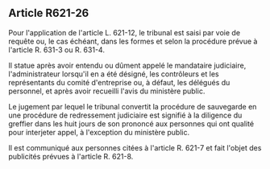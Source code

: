 Article R621-26
----
Pour l'application de l'article L. 621-12, le tribunal est saisi par voie de
requête ou, le cas échéant, dans les formes et selon la procédure prévue à
l'article R. 631-3 ou R. 631-4.

Il statue après avoir entendu ou dûment appelé le mandataire judiciaire,
l'administrateur lorsqu'il en a été désigné, les contrôleurs et les
représentants du comité d'entreprise ou, à défaut, les délégués du personnel, et
après avoir recueilli l'avis du ministère public.

Le jugement par lequel le tribunal convertit la procédure de sauvegarde en une
procédure de redressement judiciaire est signifié à la diligence du greffier
dans les huit jours de son prononcé aux personnes qui ont qualité pour
interjeter appel, à l'exception du ministère public.

Il est communiqué aux personnes citées à l'article R. 621-7 et fait l'objet des
publicités prévues à l'article R. 621-8.
